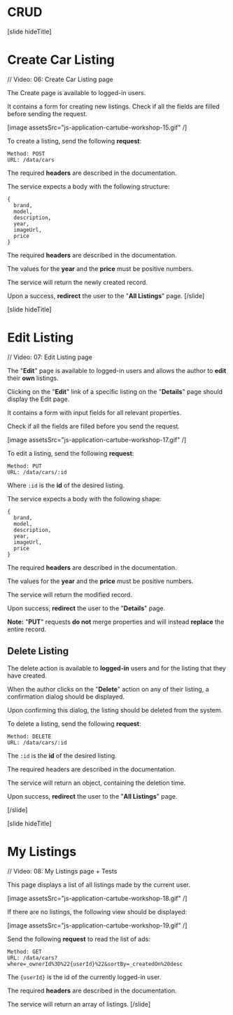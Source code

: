 # CRUD

[slide hideTitle]
# Create Car Listing

// Video: 06: Create Car Listing page 

The Create page is available to logged-in users. 

It contains a form for creating new listings. Check if all the fields are filled before sending the request. 

[image assetsSrc="js-application-cartube-workshop-15.gif" /]

To create a listing, send the following **request**: 

```
Method: POST 
URL: /data/cars 
```
The required **headers** are described in the documentation. 

The service expects a body with the following structure: 
```
{ 
  brand, 
  model, 
  description, 
  year, 
  imageUrl, 
  price 
} 
```
The required **headers** are described in the documentation. 

The values for the **year** and the **price** must be positive numbers. 

The service will return the newly created record. 

Upon a success, **redirect** the user to the "**All Listings**" page. 
[/slide]


[slide hideTitle]
# Edit Listing

// Video: 07: Edit Listing page 

The "**Edit**" page is available to logged-in users and allows the author to **edit** their **own** listings. 

Clicking on the "**Edit**" link of a specific listing on the "**Details**" page should display the Edit page. 

It contains a form with input fields for all relevant properties. 

Check if all the fields are filled before you send the request. 

[image assetsSrc="js-application-cartube-workshop-17.gif" /]

To edit a listing, send the following **request**: 

```
Method: PUT 
URL: /data/cars/:id 
```

Where `:id` is the **id** of the desired listing. 

The service expects a body with the following shape: 

```
{ 
  brand, 
  model, 
  description, 
  year, 
  imageUrl, 
  price 
} 
```
The required **headers** are described in the documentation. 

The values for the **year** and the **price** must be positive numbers. 

The service will return the modified record. 

Upon success, **redirect** the user to the "**Details**" page. 

**Note:** "**PUT**" requests **do not** merge properties and will instead **replace** the entire record.  

## Delete Listing 

The delete action is available to **logged-in** users and for the listing that they have created. 

When the author clicks on the "**Delete**" action on any of their listing, a confirmation dialog should be displayed. 

Upon confirming this dialog, the listing should be deleted from the system. 

To delete a listing, send the following **request**: 

```
Method: DELETE 
URL: /data/cars/:id 
```

The `:id` is the **id** of the desired listing. 

The required headers are described in the documentation. 

The service will return an object, containing the deletion time. 

Upon success, **redirect** the user to the "**All Listings**" page. 

[/slide]

[slide hideTitle]
# My Listings

// Video: 08: My Listings page + Tests 

This page displays a list of all listings made by the current user.  

[image assetsSrc="js-application-cartube-workshop-18.gif" /]

If there are no listings, the following view should be displayed: 

[image assetsSrc="js-application-cartube-workshop-19.gif" /]

Send the following **request** to read the list of ads: 

```
Method: GET 
URL: /data/cars?where=_ownerId%3D%22{userId}%22&sortBy=_createdOn%20desc 
```

The `{userId}` is the id of the currently logged-in user. 

The required **headers** are described in the documentation. 

The service will return an array of listings. 
[/slide]

